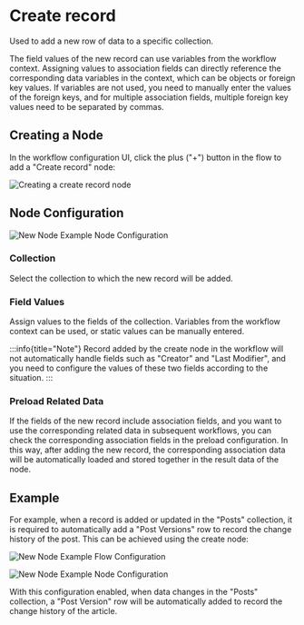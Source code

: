 # Create record

Used to add a new row of data to a specific collection.

The field values ​​of the new record can use variables from the workflow context. Assigning values to association fields can directly reference the corresponding data variables in the context, which can be objects or foreign key values. If variables are not used, you need to manually enter the values ​​of the foreign keys, and for multiple association fields, multiple foreign key values ​​need to be separated by commas.

## Creating a Node

In the workflow configuration UI, click the plus ("+") button in the flow to add a "Create record" node:

![Creating a create record node](https://static-docs.nocobase.com/386c8c01c89b1eeab848510e77f4841a.png)

## Node Configuration

![New Node Example Node Configuration](https://static-docs.nocobase.com/5f7b97a51b64a1741cf82a4d4455b610.png)

### Collection

Select the collection to which the new record will be added.

### Field Values

Assign values ​​to the fields of the collection. Variables from the workflow context can be used, or static values ​​can be manually entered.

:::info{title="Note"}
Record added by the create node in the workflow will not automatically handle fields such as "Creator" and "Last Modifier", and you need to configure the values ​​of these two fields according to the situation.
:::

### Preload Related Data

If the fields of the new record include association fields, and you want to use the corresponding related data in subsequent workflows, you can check the corresponding association fields in the preload configuration. In this way, after adding the new record, the corresponding association data will be automatically loaded and stored together in the result data of the node.

## Example

For example, when a record is added or updated in the "Posts" collection, it is required to automatically add a "Post Versions" row to record the change history of the post. This can be achieved using the create node:

![New Node Example Flow Configuration](https://static-docs.nocobase.com/dfd4820d49c145fa331883fc09c9161f.png)

![New Node Example Node Configuration](https://static-docs.nocobase.com/1a0992e66170be12a068da6503298868.png)

With this configuration enabled, when data changes in the "Posts" collection, a "Post Version" row will be automatically added to record the change history of the article.
